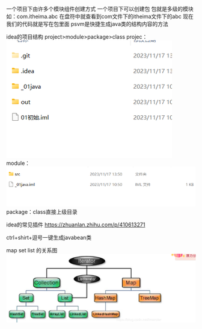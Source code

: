 一个项目下由许多个模块组件创建方式
一个项目下可以创建包 包就是多级的模块 如：com.itheima.abc 在盘符中就查看到com文件下的itheima文件下的abc
现在我们的代码就是写在包里面
psvm是快捷生成java类的结构内容的方法

idea的项目结构 project>module>package>class
projec：![img.png](img.png)
module：![img_1.png](img_1.png)
package：class直接上级目录

idea的常见插件
https://zhuanlan.zhihu.com/p/410613271

ctrl+shirt+逗号一键生成javabean类


map set list 的关系图
![img_2.png](img_2.png)



